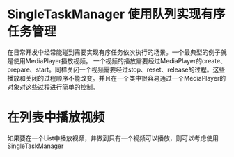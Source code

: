# SingleTaskManager 使用队列实现有序任务管理
在日常开发中经常能碰到需要实现有序任务依次执行的场景。一个最典型的例子就是使用MediaPlayer播放视频。
一个视频的播放需要经过MediaPlayer的create、prepare、start。同样关闭一个视频需要经过stop、reset、release的过程。这些播放和关闭的过程顺序不能改变。并且在一个类中很容易通过一个MediaPlayer的对象对这些过程进行简单的控制。

# 在列表中播放视频
如果要在一个List中播放视频，并做到只有一个视频可以播放，则可以考虑使用SingleTaskManager

